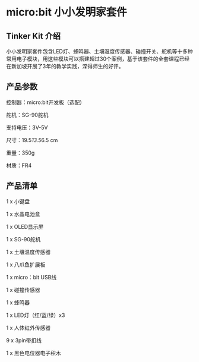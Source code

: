 # micro:bit 小小发明家套件

## Tinker Kit 介绍

小小发明家套件包含LED灯、蜂鸣器、土壤湿度传感器、碰撞开关、舵机等十多种常用电子模块，用这些模块可以搭建超过30个案例，基于该套件的全套课程已经在新加坡开展了3年的教学实践，深得师生的好评。

## 产品参数

控制器：micro:bit开发板（选配）

舵机：SG-90舵机

支持电压：3V-5V

尺寸：19.5*13.5*6.5 cm

重量：350g

材质：FR4

## 产品清单

1 x 小键盘

1 x 水晶电池盒

1 x OLED显示屏

1 x SG-90舵机

1 x 土壤温度传感器

1 x 八爪鱼扩展板

1 x micro：bit USB线

1 x 碰撞传感器

1 x 蜂鸣器

1 x LED灯（红/蓝/绿）x3 

1 x 人体红外传感器

9 x 3pin带扣线

1 x 黑色电位器电子积木
